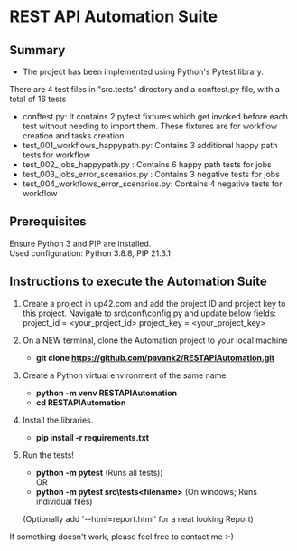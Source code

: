 
# REST API Automation Suite

## Summary

- The project has been implemented using Python's Pytest library.

There are 4 test files in "src.tests" directory and a conftest.py file, with a total of 16 tests
 - conftest.py: It contains 2 pytest fixtures which get invoked before each test without needing to import them.
   These fixtures are for workflow creation and  tasks creation
- test_001_workflows_happypath.py: Contains 3 additional happy path tests for workflow
- test_002_jobs_happypath.py : Contains 6 happy path tests for jobs
- test_003_jobs_error_scenarios.py : Contains 3 negative tests for jobs
- test_004_workflows_error_scenarios.py: Contains 4 negative tests for workflow

## Prerequisites
Ensure Python 3 and PIP are installed.  
Used configuration: Python 3.8.8, PIP 21.3.1

## Instructions to execute the Automation Suite

1. Create a project in up42.com and add the project ID and project key to this project.
   Navigate to src\conf\config.py and update below fields:
    project_id = <your_project_id>
    project_key = <your_project_key> 

2. On a NEW terminal, clone the Automation project to your local machine

   - **git clone https://github.com/pavank2/RESTAPIAutomation.git**

2. Create a Python virtual environment of the same name 

   - **python -m venv RESTAPIAutomation**
   - **cd RESTAPIAutomation**

3. Install the libraries.
   
   - **pip install -r requirements.txt**
 
4. Run the tests!

   - **python -m pytest** (Runs all tests))  
   OR
   - **python -m pytest src\tests\<filename>** (On windows; Runs individual files)  
   
   (Optionally add '--html=report.html' for a neat looking Report)
 

If something doesn't work, please feel free to contact me :-)
